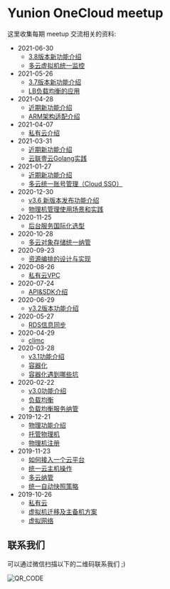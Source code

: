 # Yunion OneCloud meetup

这里收集每期 meetup 交流相关的资料:
- 2021-06-30
    - [3.8版本新功能介绍](./2021-06-30/meetup19part1.pdf)
    - [多云虚拟机统一监控](./2021-06-30/meetup19part2.pdf)
- 2021-05-26
    - [3.7版本新功能介绍](./2021-05-26/meetup18part1.pdf)
    - [LB负载均衡的应用](./2021-05-26/meetup18part2.pdf)
- 2021-04-28
    - [近期新功能介绍](./2021-04-28/meetup17part1.pdf)
    - [ARM架构适配介绍](./2021-04-28/meetup17part2.pdf)
- 2021-04-07
    - [私有云介绍](./2021-04-07/private-cloud-20210407.pdf)
- 2021-03-31
    - [近期新功能介绍](./2021-03-31/Meetup16Part1.pdf)
    - [云联壹云Golang实践](./2021-03-31/Meetup16Part2.pdf)
- 2021-01-27
    - [近期新功能介绍](./2021-01-27/近期新功能介绍.pdf)
    - [多云统一账号管理（Cloud SSO）](./2021-01-27/多云管理账号管理（CloudSSO）.pdf)
- 2020-12-30
    - [v3.6 新版本发布功能介绍](./2020-12-30/v3-6-新功能介绍.pdf)
    - [物理机管理使用场景和实践](./2020-12-30/物理机管理使用场景和实践.pdf)
- 2020-11-25
    - [后台服务国际化选型](./2020-11-25/meetup13-后台服务国际化选型.pdf)
- 2020-10-28
    - [多云对象存储统一纳管](./2020-10-28/meetup12-多云对象存储统一纳管.pdf)
- 2020-09-23
    - [资源编排的设计与实现](./2020-09-23/meetup11-资源编排的设计与实现.pdf)
- 2020-08-26
    - [私有云VPC](./2020-08-26/meetup10-私有云VPC.pdf)
- 2020-07-24
    - [API&SDK介绍](./2020-07-24/meetup09-API&SDK介绍.pdf)
- 2020-06-29
    - [v3.2版本功能介绍](./2020-06-29/meetup08-v3.2版本功能介绍.pdf)
- 2020-05-27
    - [RDS信息同步](./2020-05-27/meetup07-RDS信息同步.pdf)
- 2020-04-29
    - [climc](./2020-04-29/meetup06-climc.pdf)
- 2020-03-28
    - [v3.1功能介绍](./2020-03-28/meetup05-v3.1功能介绍.pdf)
    - [容器化](./2020-03-28/meetup05-容器化.pdf)
    - [容器化遇到哪些坑](./2020-03-28/meetup05-容器化遇到哪些坑.pdf)
- 2020-02-22
    - [v3.0功能介绍](./2020-02-22/meetup04-3.0功能介绍.pdf)
    - [负载均衡](./2020-02-22/meetup04-负载均衡.pdf)
    - [负载均衡服务纳管](./2020-02-22/meetup04-负载均衡服务纳管.pdf)
- 2019-12-21
    - [物理功能介绍](./2019-12-21/meetup03-物理功能介绍.pdf)
    - [托管物理机](./2019-12-21/meetup03-托管物理机.pdf)
    - [物理机注册](./2019-12-21/meetup03-物理机注册.pdf)
- 2019-11-23
    - [如何接入一个云平台](./2019-11-23/meetup02-如何接入一个云平台.pdf)
    - [统一云主机操作](./2019-11-23/meetup02-统一云主机操作.pdf)
    - [多云纳管](./2019-11-23/meetup02-多云纳管.pdf)
    - [统一自动快照策略](./2019-11-23/meetup02-统一自动快照策略.pdf)
- 2019-10-26
    - [私有云](./2019-10-26/meetup01-私有云.pdf)
    - [虚拟机迁移及主备机方案](./2019-10-26/meetup01-虚拟机迁移及主备机方案.pdf)
    - [虚拟网络](./2019-10-26/meetup01-虚拟网络.pdf)

## 联系我们

可以通过微信扫描以下的二维码联系我们 ;)

![QR_CODE](https://www.yunion.cn/static/skillcode.png)
